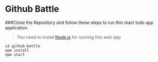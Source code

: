 # Github Battle


###Clone the Repository and follow these steps to run this react todo app application.

>You need to install [Node.js](https://nodejs.org)  for running this web app

```
cd github-battle
npm install
npm start 
```
